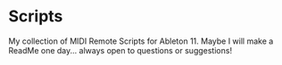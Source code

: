 # Scripts
My collection of MIDI Remote Scripts for Ableton 11. Maybe I will make a ReadMe one day... always open to questions or suggestions!
